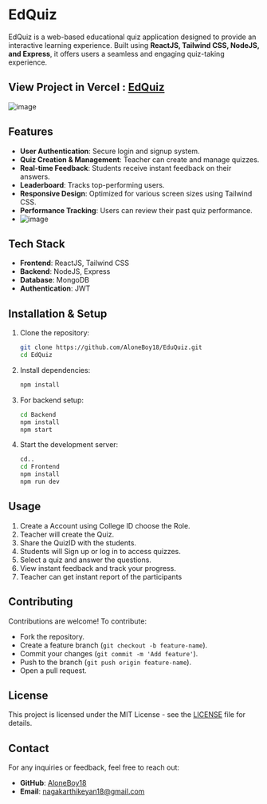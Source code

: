 # EdQuiz

EdQuiz is a web-based educational quiz application designed to provide an interactive learning experience. Built using **ReactJS, Tailwind CSS, NodeJS, and Express**, it offers users a seamless and engaging quiz-taking experience.
## View Project in Vercel : [EdQuiz](https://quized.vercel.app/)
![image](https://github.com/user-attachments/assets/19270d01-eedf-415e-8a71-0eb892f1fda1)

## Features
- **User Authentication**: Secure login and signup system.
- **Quiz Creation & Management**: Teacher can create and manage quizzes.
- **Real-time Feedback**: Students receive instant feedback on their answers.
- **Leaderboard**: Tracks top-performing users.
- **Responsive Design**: Optimized for various screen sizes using Tailwind CSS.
- **Performance Tracking**: Users can review their past quiz performance.
- ![image](https://github.com/user-attachments/assets/b36b224e-8720-443c-99af-70f9f8b4b18c)


## Tech Stack
- **Frontend**: ReactJS, Tailwind CSS
- **Backend**: NodeJS, Express
- **Database**: MongoDB 
- **Authentication**: JWT 

## Installation & Setup
1. Clone the repository:
   ```sh
   git clone https://github.com/AloneBoy18/EduQuiz.git
   cd EdQuiz
   ```
2. Install dependencies:
   ```sh
   npm install
   ```
3. For backend setup:
   ```sh
   cd Backend
   npm install
   npm start
   ```
4. Start the development server:
   ```sh
   cd..
   cd Frontend
   npm install
   npm run dev
   ```

## Usage
1. Create a Account using College ID choose the Role.
2. Teacher will create the Quiz.
3. Share the QuizID with the students.
4. Students will Sign up or log in to access quizzes.
5. Select a quiz and answer the questions.
6. View instant feedback and track your progress.
7. Teacher can get instant report of the participants

## Contributing
Contributions are welcome! To contribute:
- Fork the repository.
- Create a feature branch (`git checkout -b feature-name`).
- Commit your changes (`git commit -m 'Add feature'`).
- Push to the branch (`git push origin feature-name`).
- Open a pull request.

## License
This project is licensed under the MIT License - see the [LICENSE](LICENSE) file for details.

## Contact
For any inquiries or feedback, feel free to reach out:
- **GitHub**: [AloneBoy18](https://github.com/AloneBoy18)
- **Email**: nagakarthikeyan18@gmail.com
